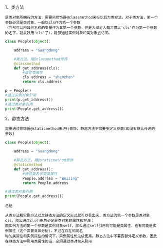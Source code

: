 1、类方法

    是类对象所拥有的方法，需要用修饰器@classmethod来标识其为类方法，对于类方法，第一个参数必须是类对象，一般以cls作为第一个参数
    （当然可以用其他名称的变量作为其第一个参数，但是大部分人都习惯以'cls'作为第一个参数的名字，就最好用'cls'了），能够通过实例对象和类对象去访问。
    
```python
class People(object):

    address = "Guangdong"

    #类方法，用@classmethod修饰
    @classmethod
    def get_address(cls):
        #改变类属性
        cls.address = "shenzhen"
        return cls.address

p = People()
#通过实例对象引用
print(p.get_address())
#通过类对象引用
print(People.get_address())
```

2、静态方法

    需要通过修饰器@staticmethod来进行修饰，静态方法不需要多定义参数(即没有默认传递的参数)
    
```python
class People(object):

    address = "Guangdong"

    #静态方法，用@staticmethod修饰
    @staticmethod
    def get_address():
        #通过类名该变类属性
        People.address = "BeiJing"
        return People.address

#通过类对象引用
print(People.get_address())
```

    总结

    从类方法和实例方法以及静态方法的定义形式就可以看出来，类方法的第一个参数是类对象cls，那么通过cls引用的必定是类对象的属性和方法；
    而实例方法的第一个参数是实例对象self，那么通过self引用的可能是类属性、也有可能是实例属性（这个需要具体分析），不过在存在相同名
    称的类属性和实例属性的情况下，实例属性优先级更高。静态方法中不需要额外定义参数，因此在静态方法中引用类属性的话，必须通过类对象来引用